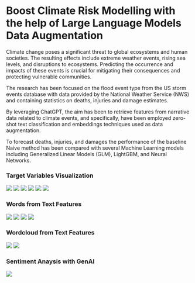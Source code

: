 # Boost Climate Risk Modelling with the help of Large Language Models Data Augmentation

Climate change poses a significant threat to global ecosystems and human societies. The resulting effects include extreme weather events, rising sea levels, and disruptions to ecosystems. Predicting the occurrence and impacts of these events is crucial 
for mitigating their consequences and protecting vulnerable communities.

The research has been focused on the flood event type from the US storm events database with data provided by the National Weather Service (NWS) and containing statistics on deaths, injuries and damage estimates. 

By leveraging ChatGPT, the aim has been to retrieve features from narrative data related to climate events, and specifically, have been employed zero-shot text classification and embeddings techniques used as data augmentation. 

To forecast deaths, injuries, and damages the performance of the baseline Naive method has been compared with several Machine Learning models including Generalized Linear Models (GLM), LightGBM, and Neural Networks. 






### Target Variables Visualization
![](images/injuries_direct.png) ![](images/whole_injuries.png)
![](images/deaths_direct.png) ![](images/whole_deaths.png)
![](images/damage_property.png) ![](images/whole_damage.png)


### Words from Text Features
![](images/unigram_episode.png) ![](images/bigram_episode.png)
![](images/unigram_event.png) ![](images/bigram_event.png)


### Wordcloud from Text Features
![](images/wordcloud_episode.png) 
![](images/wordcloud_event.png) 

### Sentiment Anaysis with GenAI
![](images/sentiment_analysis.png) 

